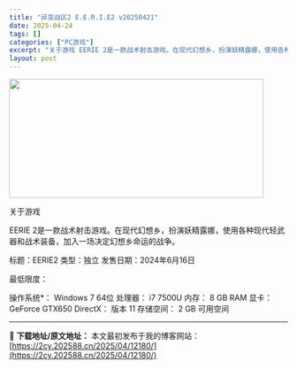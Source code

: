 ```yaml
---
title: "异变战区2 E.E.R.I.E2 v20250421"
date: 2025-04-24
tags: []
categories: ["PC游戏"]
excerpt: "关于游戏 EERIE 2是一款战术射击游戏。在现代幻想乡，扮演妖精露娜，使用各种现代轻武器和战术装备，加入一场决定幻想乡命运的战争。 标题：EERIE2 类型：独立 发售日期：2024年6月16日 最低限度： 操作系统*： Windows 7 64位 处理器： i7 7500U 内存： 8 GB R&hellip;"
layout: post
---
```


<img class="aligncenter size-full wp-image-12165" src="https://2cy.202588.cn/wp-content/uploads/2025/04/2025042407563838.webp" alt="" width="460" height="215" />

关于游戏

EERIE 2是一款战术射击游戏。在现代幻想乡，扮演妖精露娜，使用各种现代轻武器和战术装备，加入一场决定幻想乡命运的战争。

标题：EERIE2
类型：独立
发售日期：2024年6月16日

最低限度：

操作系统*： Windows 7 64位
处理器： i7 7500U
内存： 8 GB RAM
显卡： GeForce GTX650
DirectX： 版本 11
存储空间： 2 GB 可用空间

---
📖 **下载地址/原文地址：** 本文最初发布于我的博客网站：[https://2cy.202588.cn/2025/04/12180/](https://2cy.202588.cn/2025/04/12180/)
